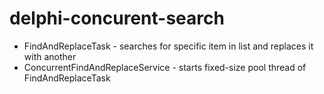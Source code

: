 # delphi-concurent-search
* FindAndReplaceTask<T> - searches for specific item in list and replaces it with another
* ConcurrentFindAndReplaceService<T> - starts fixed-size pool thread of FindAndReplaceTask